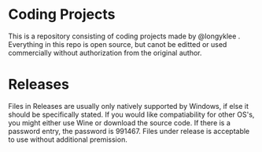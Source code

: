 # Coding Projects
This is a repository consisting of coding projects made by @longyklee . Everything in this repo is open source, but canot be editted or used commercially without authorization from the original author.

# Releases
Files in Releases are usually only natively supported by Windows, if else it should be specifically stated. If you would like compatiability for other OS's, you might either use Wine or download the source code. If there is a password entry, the password is 991467. Files under release is acceptable to use without additional premission.

